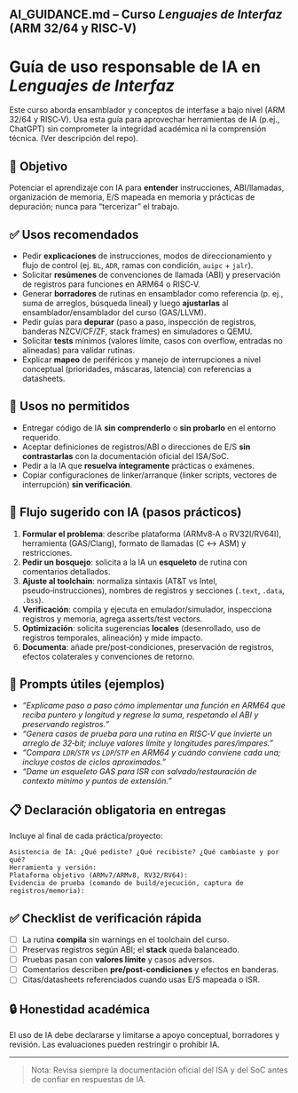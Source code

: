 
## AI_GUIDANCE.md – Curso *Lenguajes de Interfaz* (ARM 32/64 y RISC‑V)


# Guía de uso responsable de IA en *Lenguajes de Interfaz*

Este curso aborda ensamblador y conceptos de interfase a bajo nivel (ARM 32/64 y RISC‑V). Usa esta guía para aprovechar herramientas de IA (p.ej., ChatGPT) sin comprometer la integridad académica ni la comprensión técnica. (Ver descripción del repo).  

## 🎯 Objetivo
Potenciar el aprendizaje con IA para **entender** instrucciones, ABI/llamadas, organización de memoria, E/S mapeada en memoria y prácticas de depuración; nunca para “tercerizar” el trabajo.

## ✅ Usos recomendados
- Pedir **explicaciones** de instrucciones, modos de direccionamiento y flujo de control (ej. `BL`, `ADR`, ramas con condición, `auipc` + `jalr`).
- Solicitar **resúmenes** de convenciones de llamada (ABI) y preservación de registros para funciones en ARM64 o RISC‑V.
- Generar **borradores** de rutinas en ensamblador como referencia (p. ej., suma de arreglos, búsqueda lineal) y luego **ajustarlas** al ensamblador/ensamblador del curso (GAS/LLVM).
- Pedir guías para **depurar** (paso a paso, inspección de registros, banderas NZCV/CF/ZF, stack frames) en simuladores o QEMU.
- Solicitar **tests** mínimos (valores límite, casos con overflow, entradas no alineadas) para validar rutinas.
- Explicar **mapeo** de periféricos y manejo de interrupciones a nivel conceptual (prioridades, máscaras, latencia) con referencias a datasheets.

## 🚫 Usos no permitidos
- Entregar código de IA **sin comprenderlo** o **sin probarlo** en el entorno requerido.
- Aceptar definiciones de registros/ABI o direcciones de E/S **sin contrastarlas** con la documentación oficial del ISA/SoC.
- Pedir a la IA que **resuelva íntegramente** prácticas o exámenes.
- Copiar configuraciones de linker/arranque (linker scripts, vectores de interrupción) **sin verificación**.

## 🧪 Flujo sugerido con IA (pasos prácticos)
1. **Formular el problema**: describe plataforma (ARMv8‑A o RV32I/RV64I), herramienta (GAS/Clang), formato de llamadas (C ↔ ASM) y restricciones.
2. **Pedir un bosquejo**: solicita a la IA un **esqueleto** de rutina con comentarios detallados.
3. **Ajuste al toolchain**: normaliza sintaxis (AT&T vs Intel, pseudo‑instrucciones), nombres de registros y secciones (`.text`, `.data`, `.bss`).
4. **Verificación**: compila y ejecuta en emulador/simulador, inspecciona registros y memoria, agrega asserts/test vectors.
5. **Optimización**: solicita sugerencias **locales** (desenrollado, uso de registros temporales, alineación) y mide impacto.
6. **Documenta**: añade pre/post‑condiciones, preservación de registros, efectos colaterales y convenciones de retorno.

## 🧰 Prompts útiles (ejemplos)
- *“Explícame paso a paso cómo implementar una función en ARM64 que reciba puntero y longitud y regrese la suma, respetando el ABI y preservando registros.”*
- *“Genera casos de prueba para una rutina en RISC‑V que invierte un arreglo de 32‑bit; incluye valores límite y longitudes pares/impares.”*
- *“Compara `LDR`/`STR` vs `LDP`/`STP` en ARM64 y cuándo conviene cada una; incluye costos de ciclos aproximados.”*
- *“Dame un esqueleto GAS para ISR con salvado/restauración de contexto mínimo y puntos de extensión.”*

## 📋 Declaración obligatoria en entregas
Incluye al final de cada práctica/proyecto:

```
Asistencia de IA: ¿Qué pediste? ¿Qué recibiste? ¿Qué cambiaste y por qué?
Herramienta y versión:
Plataforma objetivo (ARMv7/ARMv8, RV32/RV64):
Evidencia de prueba (comando de build/ejecución, captura de registros/memoria):
```

## ✅ Checklist de verificación rápida
- [ ] La rutina **compila** sin warnings en el toolchain del curso.
- [ ] Preservas registros según ABI; el **stack** queda balanceado.
- [ ] Pruebas pasan con **valores límite** y casos adversos.
- [ ] Comentarios describen **pre/post‑condiciones** y efectos en banderas.
- [ ] Citas/datasheets referenciados cuando usas E/S mapeada o ISR.

## 🔒 Honestidad académica
El uso de IA debe declararse y limitarse a apoyo conceptual, borradores y revisión. Las evaluaciones pueden restringir o prohibir IA.

---

> Nota: Revisa siempre la documentación oficial del ISA y del SoC antes de confiar en respuestas de IA.
```
